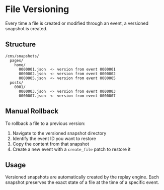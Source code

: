 # File Versioning

Every time a file is created or modified through an event, a versioned snapshot is created.

## Structure

```
/cms/snapshots/
  pages/
    home/
      0000001.json  <- version from event 0000001
      0000002.json  <- version from event 0000002
      0000005.json  <- version from event 0000005
  posts/
    0001/
      0000003.json  <- version from event 0000003
      0000007.json  <- version from event 0000007
```

## Manual Rollback

To rollback a file to a previous version:

1. Navigate to the versioned snapshot directory
2. Identify the event ID you want to restore
3. Copy the content from that snapshot
4. Create a new event with a `create_file` patch to restore it

## Usage

Versioned snapshots are automatically created by the replay engine.
Each snapshot preserves the exact state of a file at the time of a specific event.

